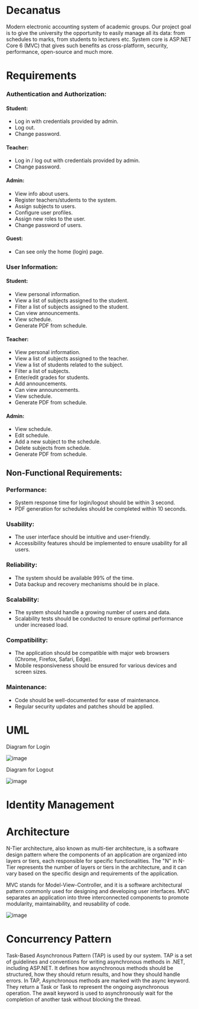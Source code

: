 # Decanatus
Modern electronic accounting system of academic groups.
Our project goal is to give the university the opportunity to easily manage all its data: from schedules to marks, from students to lecturers etc. System core is ASP.NET Core 6 (MVC) that gives such benefits as cross-platform, security, performance, open-source and much more.

# Requirements
### Authentication and Authorization:

#### Student:
- Log in with credentials provided by admin.
- Log out.
- Change password.

#### Teacher:
- Log in / log out with credentials provided by admin.
- Change password.

#### Admin:
- View info about users.
- Register teachers/students to the system.
- Assign subjects to users.
- Configure user profiles.
- Assign new roles to the user.
- Change password of users.

#### Guest:
- Can see only the home (login) page.

### User Information:

#### Student:
- View personal information.
- View a list of subjects assigned to the student.
- Filter a list of subjects assigned to the student.
- Can view announcements.
- View schedule.
- Generate PDF from schedule.

#### Teacher:
- View personal information.
- View a list of subjects assigned to the teacher.
- View a list of students related to the subject.
- Filter a list of subjects.
- Enter/edit grades for students.
- Add announcements.
- Can view announcements.
- View schedule.
- Generate PDF from schedule.

#### Admin:
- View schedule.
- Edit schedule.
- Add a new subject to the schedule.
- Delete subjects from schedule.
- Generate PDF from schedule.

## Non-Functional Requirements:

### Performance:
- System response time for login/logout should be within 3 second.
- PDF generation for schedules should be completed within 10 seconds.

### Usability:
- The user interface should be intuitive and user-friendly.
- Accessibility features should be implemented to ensure usability for all users.

### Reliability:
- The system should be available 99% of the time.
- Data backup and recovery mechanisms should be in place.

### Scalability:
- The system should handle a growing number of users and data.
- Scalability tests should be conducted to ensure optimal performance under increased load.

### Compatibility:
- The application should be compatible with major web browsers (Chrome, Firefox, Safari, Edge).
- Mobile responsiveness should be ensured for various devices and screen sizes.

### Maintenance:
- Code should be well-documented for ease of maintenance.
- Regular security updates and patches should be applied.

# UML
Diagram for Login

![image](https://github.com/BorysKopytko/Decanatus/assets/35666101/90e9479a-e972-4473-8af9-0315bc14ae4f)

Diagram for Logout

![image](https://github.com/BorysKopytko/Decanatus/assets/35666101/cb176812-a74a-4b80-a5c7-f668fe165e33)

# Identity Management


# Architecture
N-Tier architecture, also known as multi-tier architecture, is a software design pattern where the components of an application are organized into layers or tiers, each responsible for specific functionalities. The "N" in N-Tier represents the number of layers or tiers in the architecture, and it can vary based on the specific design and requirements of the application.

MVC stands for Model-View-Controller, and it is a software architectural pattern commonly used for designing and developing user interfaces. MVC separates an application into three interconnected components to promote modularity, maintainability, and reusability of code. 

![image](https://github.com/BorysKopytko/Decanatus/assets/71780594/2e2f310c-ef8b-44c0-bf0c-05d6678948ac)


# Concurrency Pattern
Task-Based Asynchronous Pattern (TAP) is used by our system.
TAP is a set of guidelines and conventions for writing asynchronous methods in .NET, including ASP.NET. It defines how asynchronous methods should be structured, how they should return results, and how they should handle errors.
In TAP, Asynchronous methods are marked with the async keyword.
They return a Task or Task<T> to represent the ongoing asynchronous operation.
The await keyword is used to asynchronously wait for the completion of another task without blocking the thread.
